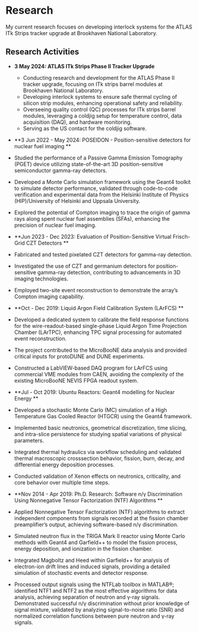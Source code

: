 # Research
My current research focuses on developing interlock systems for the ATLAS ITk Strips tracker upgrade at Brookhaven National Laboratory.

## Research Activities
- **3 May 2024: ATLAS ITk Strips Phase II Tracker Upgrade**  
  - Conducting research and development for the ATLAS Phase II tracker upgrade, focusing on ITk strips barrel modules at Brookhaven National Laboratory.  
  - Developing interlock systems to ensure safe thermal cycling of silicon strip modules, enhancing operational safety and reliability.  
  - Overseeing quality control (QC) processes for ITk strips barrel modules, leveraging a coldjig setup for temperature control, data acquisition (DAQ), and hardware monitoring.  
  - Serving as the US contact for the coldjig software.
 
 - **3 Jun 2022 - May 2024: POSEIDON - Position-sensitive detectors for nuclear fuel imaging ** <br />
  - Studied the performance of a Passive Gamma Emission Tomography (PGET) device utilizing state-of-the-art 3D position-sensitive semiconductor gamma-ray detectors.
  - Developed a Monte Carlo simulation framework using the Geant4 toolkit to simulate detector performance, validated through code-to-code verification and experimental data from the Helsinki Institute of Physics (HIP)/University of Helsinki and Uppsala University.
  - Explored the potential of Compton imaging to trace the origin of gamma rays along spent nuclear fuel assemblies (SFAs), enhancing the precision of nuclear fuel imaging.

 - **Jun 2023 - Dec 2023: Evaluation of Position-Sensitive Virtual Frisch-Grid CZT Detectors ** <br />
  - Fabricated and tested pixelated CZT detectors for gamma-ray detection.
  - Investigated the use of CZT and germanium detectors for position-sensitive gamma-ray detection, contributing to advancements in 3D imaging technologies.
  - Employed two-site event reconstruction to demonstrate the array’s Compton imaging capability.

 - **Oct - Dec 2019: Liquid Argon Field Calibration System (LArFCS) ** <br />
  - Developed a dedicated system to calibrate the field response functions for the wire-readout-based single-phase Liquid Argon Time Projection Chamber (LArTPC), enhancing TPC signal processing for automated event reconstruction.
  - The project contributed to the MicroBooNE data analysis and provided critical inputs for protoDUNE and DUNE experiments.
  - Constructed a LabVIEW-based DAQ program for LArFCS using commercial VME modules from CAEN, avoiding the complexity of the existing MicroBooNE NEVIS FPGA readout system.

 - **Jul - Oct 2019: Ubuntu Reactors: Geant4 modelling for Nuclear Energy ** <br />
  - Developed a stochastic Monte Carlo (MC) simulation of a High Temperature Gas Cooled Reactor (HTGCR) using the Geant4 framework.
  - Implemented basic neutronics, geometrical discretization, time slicing, and intra-slice persistence for studying spatial variations of physical parameters.
  - Integrated thermal hydraulics via workflow scheduling and validated thermal macroscopic crosssection behavior, fission, burn, decay, and differential energy deposition processes.
  - Conducted validation of Xenon effects on neutronics, criticality, and core behavior over multiple time steps.
 
 - **Nov 2014 - Apr 2019: Ph.D. Research: Software n/γ Discrimination Using Nonnegative Tensor Factorization (NTF) Algorithms ** <br />
  - Applied Nonnegative Tensor Factorization (NTF) algorithms to extract independent components from signals recorded at the fission chamber preamplifier’s output, achieving software-based n/γ discrimination.
  - Simulated neutron flux in the TRIGA Mark II reactor using Monte Carlo methods with Geant4 and Garfield++ to model the fission process, energy deposition, and ionization in the fission chamber.
  - Integrated Magboltz and Heed within Garfield++ for analysis of electron-ion drift lines and induced signals, providing a detailed simulation of stochastic events and detector response.
  - Processed output signals using the NTFLab toolbox in MATLAB®; identified NTF1 and NTF2 as the most effective algorithms for data analysis, achieving separation of neutron and γ-ray
signals.
Demonstrated successful n/γ discrimination without prior knowledge of signal mixture, validated by analyzing signal-to-noise ratio (SNR) and normalized correlation functions between pure neutron and γ-ray signals.





